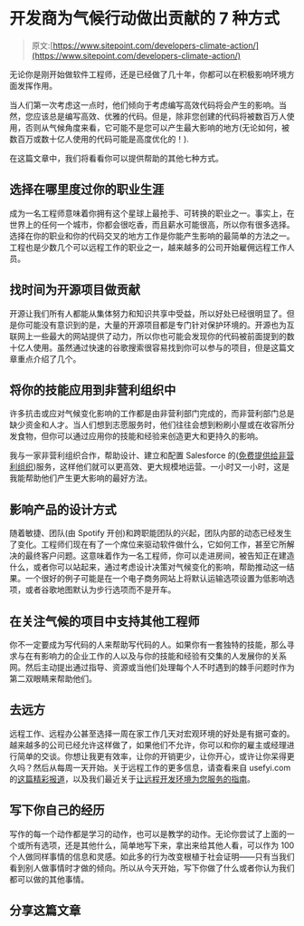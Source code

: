 # 开发商为气候行动做出贡献的 7 种方式

> 原文:[https://www.sitepoint.com/developers-climate-action/](https://www.sitepoint.com/developers-climate-action/)

无论你是刚开始做软件工程师，还是已经做了几十年，你都可以在积极影响环境方面发挥作用。

当人们第一次考虑这一点时，他们倾向于考虑编写高效代码将会产生的影响。当然，您应该总是编写高效、优雅的代码。但是，除非您创建的代码将被数百万人使用，否则从气候角度来看，它可能不是您可以产生最大影响的地方(无论如何，被数百万或数十亿人使用的代码可能是高度优化的！).

在这篇文章中，我们将看看你可以提供帮助的其他七种方式。

## 选择在哪里度过你的职业生涯

成为一名工程师意味着你拥有这个星球上最抢手、可转换的职业之一。事实上，在世界上的任何一个城市，你都会很吃香，而且薪水可能很高，所以你有很多选择。选择在你的职业和你的代码交叉的地方工作是你能产生影响的最简单的方法之一。工程也是少数几个可以远程工作的职业之一，越来越多的公司开始雇佣远程工作人员。

## 找时间为开源项目做贡献

开源让我们所有人都能从集体努力和知识共享中受益，所以好处已经很明显了。但是你可能没有意识到的是，大量的开源项目都是专门针对保护环境的。开源也为互联网上一些最大的网站提供了动力，所以你也可能会发现你的代码被前面提到的数十亿人使用。虽然通过快速的谷歌搜索很容易找到你可以参与的项目，但是这篇文章重点介绍了几个。

## 将你的技能应用到非营利组织中

许多抗击或应对气候变化影响的工作都是由非营利部门完成的，而非营利部门总是缺少资金和人才。当人们想到志愿服务时，他们往往会想到粉刷小屋或在收容所分发食物，但你可以通过应用你的技能和经验来创造更大和更持久的影响。

我与一家非营利组织合作，帮助设计、建立和配置 Salesforce 的([免费提供给非营利组织](https://www.salesforce.org/nonprofit_product/nonprofit-editions-pricing/))服务，这样他们就可以更高效、更大规模地运营。一小时又一小时，这是我能帮助他们产生更大影响的最好方法。

## 影响产品的设计方式

随着敏捷、团队(由 Spotify 开创)和跨职能团队的兴起，团队内部的动态已经发生了变化。工程师们现在有了一个席位来驱动软件做什么，它如何工作，甚至它所解决的最终客户问题。这意味着作为一名工程师，你可以走进房间，被告知正在建造什么，或者你可以站起来，通过考虑设计决策对气候变化的影响，帮助推动这一结果。一个很好的例子可能是在一个电子商务网站上将默认运输选项设置为低影响选项，或者谷歌地图默认为步行选项而不是开车。

## 在关注气候的项目中支持其他工程师

你不一定要成为写代码的人来帮助写代码的人。如果你有一套独特的技能，那么寻求与在有影响力的企业工作的人以及与你的技能和经验有交集的人发展你的关系网。然后主动提出通过指导、资源或当他们处理每个人不时遇到的棘手问题时作为第二双眼睛来帮助他们。

## 去远方

远程工作、远程办公甚至选择一周在家工作几天对宏观环境的好处是有据可查的。越来越多的公司已经允许这样做了，如果他们不允许，你可以和你的雇主或经理进行简单的交谈。你想让我更有效率，让你的开销更少，让你开心，或许让你呆得更久吗？然后从每周一天开始。关于远程工作的更多信息，请查看来自 usefyi.com 的[这篇精彩报道](https://usefyi.com/remote-work-report/)，以及我们最近关于[让远程开发环境为您服务的指南](https://www.sitepoint.com/remote-work-tips-tricks-and-best-practices-for-success/)。

## 写下你自己的经历

写作的每一个动作都是学习的动作，也可以是教学的动作。无论你尝试了上面的一个或所有选项，还是其他什么，简单地写下来，拿出来给其他人看，可以作为 100 个人做同样事情的信息和灵感。如此多的行为改变根植于社会证明——只有当我们看到别人做事情时才做的倾向。所以从今天开始，写下你做了什么或者你认为我们都可以做的其他事情。

## 分享这篇文章